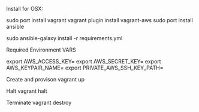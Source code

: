 

Install for OSX:

sudo port install vagrant
vagrant plugin install vagrant-aws
sudo port install ansible

sudo ansible-galaxy install -r requirements.yml

Required Environment VARS

export AWS_ACCESS_KEY=
export AWS_SECRET_KEY=
export AWS_KEYPAIR_NAME=
export PRIVATE_AWS_SSH_KEY_PATH=


Create and provison
vagrant up

Halt
vagrant halt

Terminate
vagrant destroy